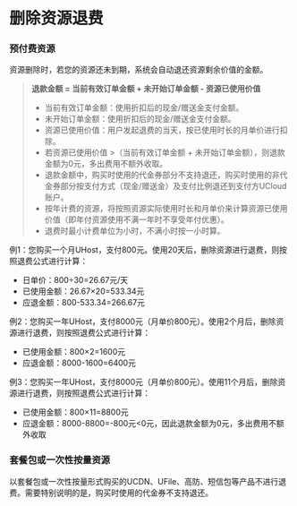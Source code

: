 # 删除资源退费

### 预付费资源 
资源删除时，若您的资源还未到期，系统会自动退还资源剩余价值的金额。

> **退款金额 = 当前有效订单金额 + 未开始订单金额 - 资源已使用价值**
> * 当前有效订单金额：使用折扣后的现金/赠送金支付金额。
> * 未开始订单金额：使用折扣后的现金/赠送金支付金额。
> * 资源已使用价值：用户发起退费的当天，按已使用时长的月单价进行扣除。
> * 若资源已使用价值 >（当前有效订单金额 + 未开始订单金额），则退款金额为0元，多出费用不额外收取。
> * 退款金额中，购买时使用的代金券部分不支持退还，购买时使用的非代金券部分按支付方式（现金/赠送金）及支付比例退还到支付方UCloud账户。
> * 按年计费的资源，将按照资源实际使用时长和月单价来计算资源已使用价值（即年付资源使用不满一年时不享受年付优惠）。
> * 退费时最小计费单位为小时，不满小时按一小时算。


例1：您购买一个月UHost，支付800元。使用20天后，删除资源进行退费，则按照退费公式进行计算：
- 日单价：800÷30=26.67元/天
- 已使用金额：26.67×20=533.34元
- 应退金额：800-533.34=266.67元


例2：您购买一年UHost，支付8000元（月单价800元）。使用2个月后，删除资源进行退费，则按照退费公式进行计算：
- 已使用金额：800×2=1600元
- 应退金额：8000-1600=6400元


例3：您购买一年UHost，支付8000元（月单价800元）。使用11个月后，删除资源进行退费，则按照退费公式进行计算：
- 已使用金额：800×11=8800元
- 应退金额：8000-8800=-800元<0元，因此退款金额为0元，多出费用不额外收取

### 套餐包或一次性按量资源

以套餐包或一次性按量形式购买的UCDN、UFile、高防、短信包等产品不进行退费。需要特别说明的是，购买时使用的代金券不支持退还。
